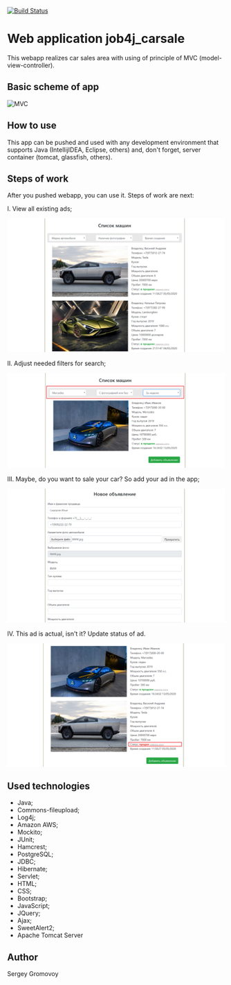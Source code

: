 [![Build Status](https://travis-ci.org/Sir-Hedgehog/job4j_carsale.svg?branch=master)](https://travis-ci.org/Sir-Hedgehog/job4j_carsale)

# Web application job4j_carsale

This webapp realizes car sales area with using of principle of MVC (model-view-controller).

## Basic scheme of app
![MVC](https://www.researchgate.net/profile/Samir_Mbarki/publication/267333148/figure/fig2/AS:295594594717708@1447486651773/Principle-of-operation-of-the-Struts-framework.png)

## How to use
This app can be pushed and used with any development environment that supports Java (IntellijIDEA, Eclipse, others) and, don't forget, server container (tomcat, glassfish, others).

## Steps of work
After you pushed webapp, you can use it. Steps of work are next:

I. View all existing ads;

![ExistingAds](https://github.com/Sir-Hedgehog/job4j_carsale/blob/master/src/main/resources/screenshots/existingAds.PNG)

II. Adjust needed filters for search;

![Filters](https://github.com/Sir-Hedgehog/job4j_carsale/blob/master/src/main/resources/screenshots/filters.PNG)

III. Maybe, do you want to sale your car? So add your ad in the app;

![NewAdd](https://github.com/Sir-Hedgehog/job4j_carsale/blob/master/src/main/resources/screenshots/newAd.PNG)

IV. This ad is actual, isn't it? Update status of ad. 

![Status](https://github.com/Sir-Hedgehog/job4j_carsale/blob/master/src/main/resources/screenshots/status.PNG)

## Used technologies
* Java;
* Commons-fileupload;
* Log4j;
* Amazon AWS;
* Mockito;
* JUnit;
* Hamcrest;
* PostgreSQL;
* JDBC;
* Hibernate;
* Servlet;
* HTML;
* CSS;
* Bootstrap;
* JavaScript;
* JQuery;
* Ajax;
* SweetAlert2;
* Apache Tomcat Server

## Author
Sergey Gromovoy